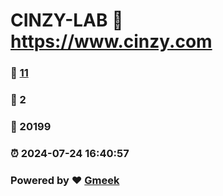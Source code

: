 # CINZY-LAB :link: https://www.cinzy.com 
### :page_facing_up: [11](https://www.cinzy.com/tag.html) 
### :speech_balloon: 2 
### :hibiscus: 20199 
### :alarm_clock: 2024-07-24 16:40:57 
### Powered by :heart: [Gmeek](https://github.com/Meekdai/Gmeek)
